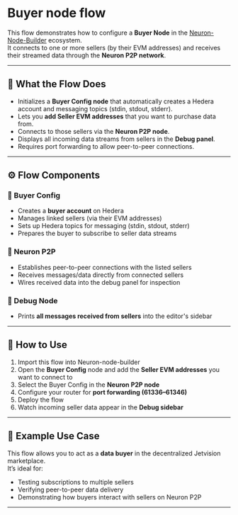# Buyer node flow
This flow demonstrates how to configure a **Buyer Node** in the [Neuron-Node-Builder](https://github.com/NeuronInnovations/neuron-node-builder) ecosystem.  
It connects to one or more sellers (by their EVM addresses) and receives their streamed data through the **Neuron P2P network**.  

---

## 📌 What the Flow Does
- Initializes a **Buyer Config node** that automatically creates a Hedera account and messaging topics (stdin, stdout, stderr).  
- Lets you **add Seller EVM addresses** that you want to purchase data from.  
- Connects to those sellers via the **Neuron P2P node**.  
- Displays all incoming data streams from sellers in the **Debug panel**.  
- Requires port forwarding to allow peer-to-peer connections.  

---

## ⚙️ Flow Components

### 🔹 Buyer Config
- Creates a **buyer account** on Hedera  
- Manages linked sellers (via their EVM addresses)  
- Sets up Hedera topics for messaging (stdin, stdout, stderr)  
- Prepares the buyer to subscribe to seller data streams  

### 🔹 Neuron P2P
- Establishes peer-to-peer connections with the listed sellers  
- Receives messages/data directly from connected sellers  
- Wires received data into the debug panel for inspection  

### 🔹 Debug Node
- Prints **all messages received from sellers** into the editor's sidebar  


---

## 🚀 How to Use
1. Import this flow into Neuron-node-builder  
2. Open the **Buyer Config** node and add the **Seller EVM addresses** you want to connect to  
3. Select the Buyer Config in the **Neuron P2P node**  
4. Configure your router for **port forwarding (61336–61346)**  
5. Deploy the flow  
6. Watch incoming seller data appear in the **Debug sidebar**  

---

## 🧩 Example Use Case
This flow allows you to act as a **data buyer** in the decentralized Jetvision marketplace.  
It’s ideal for:
- Testing subscriptions to multiple sellers  
- Verifying peer-to-peer data delivery  
- Demonstrating how buyers interact with sellers on Neuron P2P  

---
